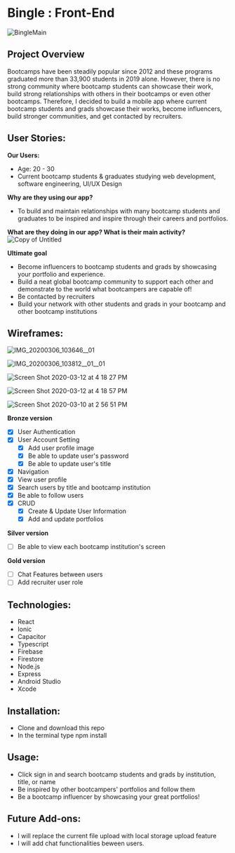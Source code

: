 # Bingle : Front-End

![BingleMain](https://user-images.githubusercontent.com/56938630/76613670-ce4d2880-64db-11ea-922f-57ec02c91828.png)




## Project Overview

Bootcamps have been steadily popular since 2012 and these programs graduated more than 33,900 students in 2019 alone. However, there is no strong community where bootcamp students can showcase their work, build strong relationships with others in their bootcamps or even other bootcamps. Therefore, I decided to build a mobile app where current bootcamp students and grads showcase their works, become influencers, build stronger communities, and get contacted by recruiters.

## User Stories:

**Our Users:**

- Age: 20 - 30
- Current bootcamp students & graduates studying web development, software engineering, UI/UX Design

**Why are they using our app?**

- To build and maintain relationships with many bootcamp students and graduates to be inspired and inspire through their careers and portfolios.


**What are they doing in our app? What is their main activity?**
![Copy of Untitled](https://user-images.githubusercontent.com/56938630/76614097-a1e5dc00-64dc-11ea-8af2-1e0b61663b45.png)



**Ultimate goal**

- Become influencers to bootcamp students and grads by showcasing your portfolio and experience.
- Build a neat global bootcamp community to support each other and demonstrate to the world what bootcampers are capable of!
- Be contacted by recruiters
- Build your network with other students and grads in your bootcamp and other bootcamp institutions

## Wireframes:

![IMG_20200306_103646__01](https://user-images.githubusercontent.com/56938630/76112516-39a47100-5f97-11ea-93bf-f5faa973355c.jpg)

![IMG_20200306_103812__01__01](https://user-images.githubusercontent.com/56938630/76112578-4e810480-5f97-11ea-9414-8e0cfe1a6019.jpg)

![Screen Shot 2020-03-12 at 4 18 27 PM](https://user-images.githubusercontent.com/56938630/76613213-f25c3a00-64da-11ea-856b-9b9ce55e3dd3.png)

![Screen Shot 2020-03-12 at 4 18 57 PM](https://user-images.githubusercontent.com/56938630/76613199-ebcdc280-64da-11ea-9f13-467086c9a6ff.png)

![Screen Shot 2020-03-10 at 2 56 51 PM](https://user-images.githubusercontent.com/56938630/76613193-e8d2d200-64da-11ea-9e6b-191625732adf.png)


**Bronze version**

- [x] User Authentication
- [x] User Account Setting
  - [x] Add user profile image
  - [x] Be able to update user's password
  - [x] Be able to update user's title
- [x] Navigation
- [x] View user profile
- [x] Search users by title and bootcamp institution
- [x] Be able to follow users
- [x] CRUD
  - [x] Create & Update User Information
  - [x] Add and update portfolios

**Silver version**

- [ ] Be able to view each bootcamp institution's screen

**Gold version**

- [ ] Chat Features between users
- [ ] Add recruiter user role

## Technologies:

- React
- Ionic
- Capacitor
- Typescript
- Firebase
- Firestore
- Node.js
- Express
- Android Studio
- Xcode

## Installation:

- Clone and download this repo
- In the terminal type npm install

## Usage:

- Click sign in and search bootcamp students and grads by institution, title, or name
- Be inspired by other bootcampers' portfolios and follow them
- Be a bootcamp influencer by showcasing your great portfolios!


## Future Add-ons:

- I will replace the current file upload with local storage upload feature
- I will add chat functionalities beween users.



